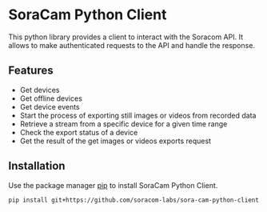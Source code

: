 # SoraCam Python Client

This python library provides a client to interact with the Soracom API. It allows to make authenticated requests to the API and handle the response.

## Features

- Get devices
- Get offline devices
- Get device events
- Start the process of exporting still images or videos from recorded data
- Retrieve a stream from a specific device for a given time range
- Check the export status of a device
- Get the result of the get images or videos exports request

## Installation

Use the package manager [pip](https://pip.pypa.io/en/stable/) to install SoraCam Python Client.

```bash
pip install git+https://github.com/soracom-labs/sora-cam-python-client
